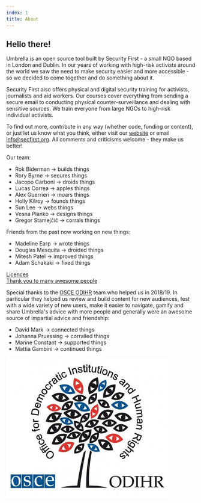 ```yaml
---
index: 1
title: About
---
```

## Hello there!

Umbrella is an open source tool built by Security First - a small NGO based in London and Dublin. In our years of working with high-risk activists around the world we saw the need to make security easier and more accessible - so we decided to come together and do something about it.

Security First also offers physical and digital security training for activists, journalists and aid workers. Our courses cover everything from sending a secure email to conducting physical counter-surveillance and dealing with sensitive sources. We train everyone from large NGOs to high-risk individual activists.

To find out more, contribute in any way (whether code, funding or content), or just let us know what you think, either visit our [website](https://secfirst.org) or email info@secfirst.org. All comments and criticisms welcome - they make us better!

Our team:

*   Rok Biderman -> builds things
*   Rory Byrne -> secures things
*   Jacopo Carboni -> droids things
*   Lucas Correa -> apples things
*   Alex Guerrieri -> moars things
*   Holly Kilroy -> founds things
*   Sun Lee -> webs things
*   Vesna Planko -> designs things
*   Gregor Stamejčič -> corrals things 

Friends from the past now working on new things:
*   Madeline Earp -> wrote things
*   Douglas Mesquita -> droided things
*   Mitesh Patel -> improved things
*   Adam Schakaki -> fixed things

[Licences](umbrella://licences/)  
[Thank you to many awesome people](umbrella://thankyou/)

Special thanks to the [OSCE ODIHR](https://www.osce.org/odihr) team who helped us in 2018/19. In particular they helped us review and build content for new audiences, test with a wide variety of new users, make it easier to navigate, gamify and share Umbrella's advice with more people and generally were an awesome source of impartial advice and friendship:
*   David Mark -> connected things
*   Johanna Pruessing -> corralled things
*   Marine Constant -> supported things
*   Mattia Gambini -> continued things

![image](osce.jpg)
